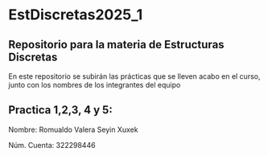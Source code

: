 # EstDiscretas2025_1
## Repositorio para la materia de Estructuras Discretas
En este repositorio se subirán las prácticas que se lleven acabo en el curso, junto con los nombres de los integrantes del equipo
## Practica 1,2,3, 4 y 5:
Nombre: Romualdo Valera Seyin Xuxek
 
Núm. Cuenta: 322298446
